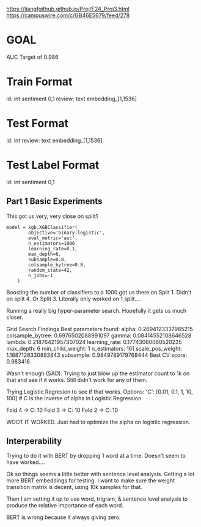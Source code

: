 https://liangfgithub.github.io/Proj/F24_Proj3.html
https://campuswire.com/c/GB46E5679/feed/278

# GOAL
AUC Target of 0.986

# Train Format
id: int
sentiment 0,1
review: text
embedding_[1,1536]

# Test Format
id: int
review: text
embedding_[1,1536]

# Test Label Format
id: int
sentiment 0,1

## Part 1 Basic Experiments    
This got us very, very close on split1
```
model = xgb.XGBClassifier(
        objective='binary:logistic',
        eval_metric='auc',
        n_estimators=1000
        learning_rate=0.1,
        max_depth=6,
        subsample=0.8,
        colsample_bytree=0.8,
        random_state=42,
        n_jobs=-1
    )
```

Boosting the number of classifiers to a 1000 got us there on Split 1. Didn't on split 4. Or Split 3. Literally only worked on 1 split....

Running a really big hyper-parameter search. Hopefully it gets us much closer.


Grid Search Findings
Best parameters found:
alpha: 0.2694123337985215
colsample_bytree: 0.6976502088991097
gamma: 0.08414552108646528
lambda: 0.21876421957307024
learning_rate: 0.17743060060520235
max_depth: 6
min_child_weight: 1
n_estimators: 161
scale_pos_weight: 1.1887128330883843
subsample: 0.9849789179768444
Best CV score: 0.983416

Wasn't enough (SAD). Trying to just blow up the estimator count to 1k on that and see if it works. Still didn't work for any of them.


Trying Logistic Regresion to see if that works. Options:
        'C': [0.01, 0.1, 1, 10, 100]  # C is the inverse of alpha in Logistic Regression

Fold 4 -> C: 10
Fold 3 -> C: 10
Fold 2 -> C: 10


WOOT IT WORKED. Just had to optimize the alpha on logistic regression.

## Interperability
Trying to do it with BERT by dropping 1 word at a time. Doesn't seem to have worked....

Ok so things seems a little better with sentence level analysis. Getting a lot more BERT embeddings for testing. I want to make sure the weight transition matrix is decent, using 10k samples for that.

Then I am setting it up to use word, trigram, & sentence level analysis to produce the relative importance of each word. 

BERT is wrong because it always giving zero.